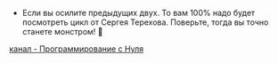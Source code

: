 - Если вы осилите предыдущих двух. То вам 100% надо будет посмотреть цикл от Сергея Терехова. Поверьте, тогда вы точно станете монстром! 🤖

[канал - Программирование с Нуля](https://www.youtube.com/watch?v=LXTsdBolZus)
